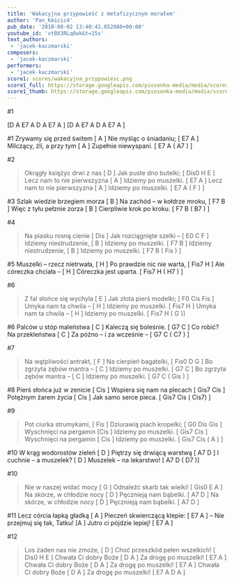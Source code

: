 ```yaml
---
title: 'Wakacyjna przypowieść z metafizycznym morałem'
author: 'Pan_Kmicic4'
pub_date: '2018-08-02 13:40:41.652080+00:00'
youtube_id: 'vtBX3RLqOwk&t=15s'
text_authors:
 - 'jacek-kaczmarski'
composers:
 - 'jacek-kaczmarski'
performers:
 - 'jacek-kaczmarski'
score1: scores/wakacyjna_przypowiesc.png
score1_full: https://storage.googleapis.com/piosenka-media/media/scores/wakacyjna_przypowiesc.png
score1_thumb: https://storage.googleapis.com/piosenka-media/media/scores/wakacyjna_przypowiesc.png.180x0_q85_upscale.png
---
```


#1

[D A E7 A D A E7 A ]
[D A E7 A D A E7 A ]

#1
Zrywamy się przed świtem [ A ]
Nie myśląc o śniadaniu; [ E7 A ]
Milczący, źli, a przy tym [ A ]
Zupełnie niewyspani. [ E7 A ( A7 ) ]

#2
>Okrągły księżyc drwi z nas [ D ]
>Jak puste dno butelki; [ Dis0 H E ]
>Lecz nam to nie pierwszyzna [ A ]
>Idziemy po muszelki. [ E7 A ]
>Lecz nam to nie pierwszyzna [ A ]
>Idziemy po muszelki. [ E7 A ( F ) ]

#3
Szlak wiedzie brzegiem morza [ B ]
Na zachód – w kołdrze mroku, [ F7 B ]
Więc z tyłu pełznie zorza [ B ]
Cierpliwie krok po kroku. [ F7 B ( B7 ) ]

#4
>Na piasku rosną cienie [ Dis ]
>Jak rozciągnięte szelki – [ E0 C F ]
>Idziemy niestrudzenie, [ B ]
>Idziemy po muszelki. [ F7 B ]
>Idziemy niestrudzenie, [ B ]
>Idziemy po muszelki. [ F7 B ( Fis ) ]

#5
Muszelki – rzecz nietrwała, [ H ]
Po prawdzie nic nie warta, [ Fis7 H ]
Ale córeczka chciała – [ H ]
Córeczka jest uparta. [ Fis7 H ( H7 ) ]

#6
>Z fal słońce się wychyla [ E ]
>Jak złota pierś modelki; [ F0 Cis Fis ]
>Umyka nam ta chwila – [ H ]
>Idziemy po muszelki. [ Fis7 H ]
>Umyka nam ta chwila – [ H ]
>Idziemy po muszelki. [ Fis7 H ( G )]

#6
Palców u stóp maleństwa [ C ]
Kaleczą się boleśnie. [ G7 C ]
Co robić? Na przekleństwa [ C ]
Za późno – i za wcześnie – [ G7 C ( C7 )  ]

#7
>Na wątpliwości antrakt, [ F ]
>Na cierpień bagatelki, [ Fis0 D G ]
>Bo zgrzyta zębów mantra – [ C ]
>Idziemy po muszelki. [ G7 C ]
>Bo zgrzyta zębów mantra – [ C ]
>Idziemy po muszelki. [ G7 C ( Gis ) ]

#8
Pierś słońca już w zenicie [ Cis ]
Wspiera się nam na plecach [ Gis7 Cis ] 
Potężnym żarem życia [ Cis ]
Jak samo serce pieca. [ Gis7 Cis ( Cis7) ]

#9
>Pot ciurka strumykami, [ Fis ]
>Dziurawią piach kropelki; [ G0 Dis Gis ]
>Wyschnięci na pergamin [Cis ]
>Idziemy po muszelki. [ Gis7 Cis ]
>Wyschnięci na pergamin [ Cis ]
>Idziemy po muszelki. [ Gis7 Cis ( A ) ]

#10
W krąg wodorostów zieleń [ D ]
Piętrzy się drwiącą warstwą [ A7 D ]
I cuchnie – a muszelek? [ D ]
Muszelek – na lekarstwo! [ A7 D ( D7 )]

#10
>Nie w naszej widać mocy [ G ]
>Odnaleźć skarb tak wielki! [ Gis0 E A ]
>Na skórze, w chłodzie nocy [ D ]
>Pęcznieją nam bąbelki. [ A7 D ]
>Na skórze, w chłodzie nocy [ D ]
>Pęcznieją nam bąbelki. [ A7 D ]

#11
Lecz córcia łapką gładką [ A ]
Pieczeń skwierczącą klepie: [ E7 A ]
– Nie przejmuj się tak, Tatku! [A ]
Jutro ci pójdzie lepiej! [ E7 A ]

#12
>Los żaden nas nie zmoże, [ D ]
>Choć przeszkód pełen wszelkich! [ Dis0 H E ]
>Chwała Ci dobry Boże [ D A ]
>Za drogę po muszelki! [ E7 A ]
>Chwała Ci dobry Boże [ D A ]
>Za drogę po muszelki! [ E7 A ]
>Chwała Ci dobry Boże [ D A ]
>Za drogę po muszelki! [ E7 A D A ]